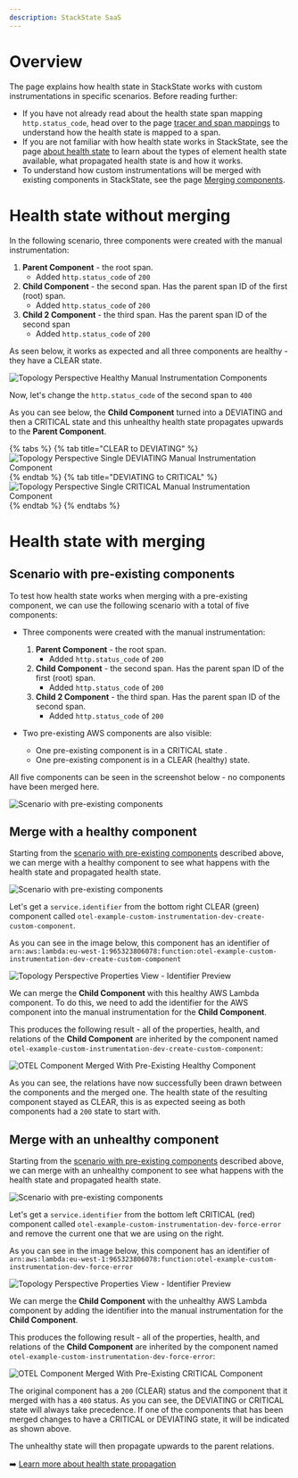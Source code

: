 ```yaml
---
description: StackState SaaS
---
```


# Overview

The page explains how health state in StackState works with custom instrumentations in specific scenarios. Before reading further:

* If you have not already read about the health state span mapping `http.status_code`, head over to the page [tracer and span mappings](/stackpacks/integrations/opentelemetry/manual-instrumentation/tracer-and-span-mappings.md) to understand how the health state is mapped to a span. 
* If you are not familiar with how health state works in StackState, see the page [about health state](/use/concepts/health-state.md) to learn about the types of element health state available, what propagated health state is and how it works.
* To understand how custom instrumentations will be merged with existing components in StackState, see the page [Merging components](merging.md).

# Health state without merging

In the following scenario, three components were created with the manual instrumentation:

1. **Parent Component** - the root span.
   - Added `http.status_code` of `200`
2. **Child Component** - the second span. Has the parent span ID of the first (root) span.
   - Added `http.status_code` of `200`
3. **Child 2 Component** - the third span. Has the parent span ID of the second span
   - Added `http.status_code` of `200`

As seen below, it works as expected and all three components are healthy - they have a CLEAR state.

![Topology Perspective Healthy Manual Instrumentation Components](../../../../.gitbook/assets/v51_otel_topology_perspective_healthy_component.png)

Now, let's change the `http.status_code` of the second span to `400`

As you can see below, the **Child Component** turned into a DEVIATING and then a CRITICAL state and this unhealthy health state propagates upwards to the **Parent Component**.

{% tabs %}
{% tab title="CLEAR to DEVIATING" %}
![Topology Perspective Single DEVIATING Manual Instrumentation Component](../../../../.gitbook/assets/v51_otel_topology_perspective_deviating_component.png)
{% endtab %}
{% tab title="DEVIATING to CRITICAL" %}
![Topology Perspective Single CRITICAL Manual Instrumentation Component](../../../../.gitbook/assets/v51_otel_topology_perspective_critical_component.png)
{% endtab %}
{% endtabs %}

# Health state with merging

## Scenario with pre-existing components

To test how health state works when merging with a pre-existing component, we can use the following scenario with a total of five components:

* Three components were created with the manual instrumentation:

  1. **Parent Component** - the root span.
     - Added `http.status_code` of `200`
  2. **Child Component** - the second span. Has the parent span ID of the first (root) span.
     - Added `http.status_code` of `200`
  3. **Child 2 Component** - the third span. Has the parent span ID of the second span.
     - Added `http.status_code` of `200`

* Two pre-existing AWS components are also visible:
  * One pre-existing component is in a CRITICAL state .
  * One pre-existing component is in a CLEAR (healthy) state. 

All five components can be seen in the screenshot below - no components have been merged here.

![Scenario with pre-existing components](../../../../.gitbook/assets/v51_otel_scenario_pre-existing_components.png)

## Merge with a healthy component

Starting from the [scenario with pre-existing components](#scenario-with-pre-existing-components) described above, we can merge with a healthy component to see what happens with the health state and propagated health state. 

![Scenario with pre-existing components](../../../../.gitbook/assets/v51_otel_scenario_pre-existing_components.png)

Let's get a `service.identifier` from the bottom right CLEAR (green) component called `otel-example-custom-instrumentation-dev-create-custom-component`.

As you can see in the image below, this component has an identifier of `arn:aws:lambda:eu-west-1:965323806078:function:otel-example-custom-instrumentation-dev-create-custom-component`

![Topology Perspective Properties View - Identifier Preview](../../../../.gitbook/assets/v51_otel_traces_merge_with_healthy.png)

We can merge the **Child Component** with this healthy AWS Lambda component. To do this, we need to add the identifier for the AWS component into the manual instrumentation for the **Child Component**.

This produces the following result - all of the properties, health, and relations of the **Child Component** are inherited by the component named `otel-example-custom-instrumentation-dev-create-custom-component`:

![OTEL Component Merged With Pre-Existing Healthy Component](../../../../.gitbook/assets/v51_otel_traces_merge_with_healthy_complete.png)

As you can see, the relations have now successfully been drawn between the components and the merged one. The health state of the resulting component stayed as CLEAR, this is as expected seeing as both components had a `200` state to start with.

## Merge with an unhealthy component

Starting from the [scenario with pre-existing components](#scenario-with-pre-existing-components) described above, we can merge with an unhealthy component to see what happens with the health state and propagated health state. 

![Scenario with pre-existing components](../../../../.gitbook/assets/v51_otel_scenario_pre-existing_components.png)

Let's get a `service.identifier` from the bottom left CRITICAL (red) component called `otel-example-custom-instrumentation-dev-force-error` and remove the current one that we are using on the right.

As you can see in the image below, this component has an identifier of `arn:aws:lambda:eu-west-1:965323806078:function:otel-example-custom-instrumentation-dev-force-error`

![Topology Perspective Properties View - Identifier Preview](../../../../.gitbook/assets/v51_otel_traces_merge_with_critical.png)

We can merge the **Child Component** with the unhealthy AWS Lambda component by adding the identifier into the manual instrumentation for the **Child Component**.

This produces the following result - all of the properties, health, and relations of the **Child Component** are inherited by the component named `otel-example-custom-instrumentation-dev-force-error`:

![OTEL Component Merged With Pre-Existing CRITICAL Component](../../../../.gitbook/assets/v51_otel_traces_merge_with_critical_complete.png)

The original component has a `200` (CLEAR) status and the component that it merged with has a `400` status. As you can see, the DEVIATING or CRITICAL state will always take precedence. If one of the components that has been merged changes to have a CRITICAL or DEVIATING state, it will be indicated as shown above.

The unhealthy state will then propagate upwards to the parent relations.

➡️ [Learn more about health state propagation](/use/concepts/health-state.md#element-propagated-health-state)